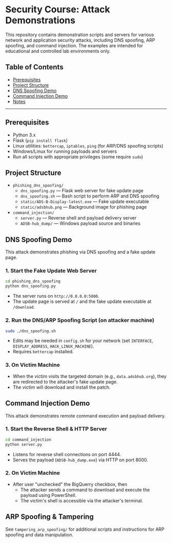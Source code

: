 # Security Course: Attack Demonstrations

This repository contains demonstration scripts and servers for various network and application security attacks, including DNS spoofing, ARP spoofing, and command injection. The examples are intended for educational and controlled lab environments only.

## Table of Contents
- [Prerequisites](#prerequisites)
- [Project Structure](#project-structure)
- [DNS Spoofing Demo](#dns-spoofing-demo)
- [Command Injection Demo](#command-injection-demo)
- [Notes](#notes)

---

## Prerequisites
- Python 3.x
- Flask (`pip install flask`)
- Linux utilities: `bettercap`, `iptables`, `ping` (for ARP/DNS spoofing scripts)
- Windows/Linux for running payloads and servers
- Run all scripts with appropriate privileges (some require `sudo`)

## Project Structure
- `phishing_dns_spoofing/`
  - `dns_spoofing.py` — Flask web server for fake update page
  - `dns_spoofing.sh` — Bash script to perform ARP and DNS spoofing
  - `static/ADS-B-Display-latest.exe` — Fake update executable
  - `static/adsbhub.png` — Background image for phishing page
- `command_injection/`
  - `server.py` — Reverse shell and payload delivery server
  - `ADSB-hub_dump/` — Windows payload source and binaries

## DNS Spoofing Demo
This attack demonstrates phishing via DNS spoofing and a fake update page.

### 1. Start the Fake Update Web Server
```bash
cd phishing_dns_spoofing
python dns_spoofing.py
```
- The server runs on `http://0.0.0.0:5000`.
- The update page is served at `/` and the fake update executable at `/download`.

### 2. Run the DNS/ARP Spoofing Script (on attacker machine)
```bash
sudo ./dns_spoofing.sh
```
- Edits may be needed in `config.sh` for your network (set `INTERFACE`, `DISPLAY_ADDRESS`, `HACK_LINUX_MACHINE`).
- Requires `bettercap` installed.

### 3. On Victim Machine
- When the victim visits the targeted domain (e.g., `data.adsbhub.org`), they are redirected to the attacker's fake update page.
- The victim will download and install the patch.

## Command Injection Demo
This attack demonstrates remote command execution and payload delivery.

### 1. Start the Reverse Shell & HTTP Server
```bash
cd command_injection
python server.py
```
- Listens for reverse shell connections on port 4444.
- Serves the payload (`ADSB-hub_dump.exe`) via HTTP on port 8000.

### 2. On Victim Machine
- After user "unchecked" the BigQuerry checkbox, then
  - The attacker sends a command to download and execute the payload using PowerShell.
  - The victim's shell is accessible via the attacker's terminal.

## ARP Spoofing & Tampering
See `tampering_arp_spoofing/` for additional scripts and instructions for ARP spoofing and data manipulation.
